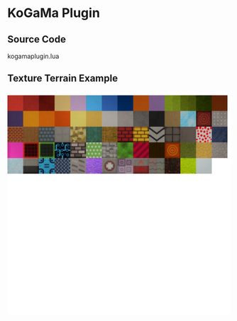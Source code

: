 # KoGaMa Plugin
## Source Code

kogamaplugin.lua

## Texture Terrain Example

![](Atlas-sharedassets0.assets-344.png "Texture")


